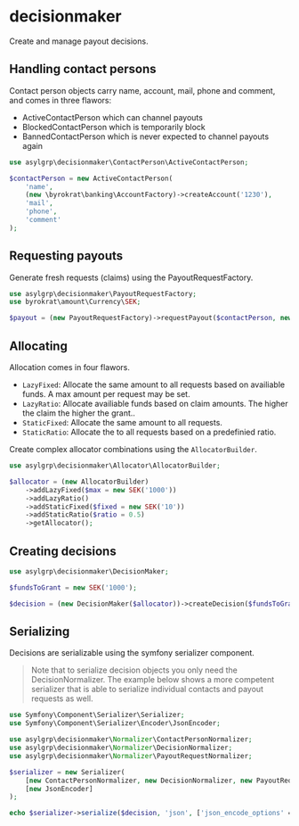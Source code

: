 # decisionmaker

Create and manage payout decisions.

## Handling contact persons

Contact person objects carry name, account, mail, phone and comment, and comes
in three flawors:

* ActiveContactPerson which can channel payouts
* BlockedContactPerson which is temporarily block
* BannedContactPerson which is never expected to channel payouts again

<!-- @example contactPerson -->
```php
use asylgrp\decisionmaker\ContactPerson\ActiveContactPerson;

$contactPerson = new ActiveContactPerson(
    'name',
    (new \byrokrat\banking\AccountFactory)->createAccount('1230'),
    'mail',
    'phone',
    'comment'
);
```

## Requesting payouts

Generate fresh requests (claims) using the PayoutRequestFactory.

<!-- @example payout -->
<!-- @include contactPerson -->
```php
use asylgrp\decisionmaker\PayoutRequestFactory;
use byrokrat\amount\Currency\SEK;

$payout = (new PayoutRequestFactory)->requestPayout($contactPerson, new SEK('5000'), 'description');
```

## Allocating

Allocation comes in four flawors.

* `LazyFixed`: Allocate the same amount to all requests based on availiable funds.
  A max amount per request may be set.
* `LazyRatio`: Allocate availiable funds based on claim amounts. The higher
  the claim the higher the grant..
* `StaticFixed`: Allocate the same amount to all requests.
* `StaticRatio`: Allocate the to all requests based on a predefinied ratio.

Create complex allocator combinations using the `AllocatorBuilder`.

<!-- @example allocator -->
<!-- @include payout -->
```php
use asylgrp\decisionmaker\Allocator\AllocatorBuilder;

$allocator = (new AllocatorBuilder)
    ->addLazyFixed($max = new SEK('1000'))
    ->addLazyRatio()
    ->addStaticFixed($fixed = new SEK('10'))
    ->addStaticRatio($ratio = 0.5)
    ->getAllocator();
```

## Creating decisions

<!-- @example decision -->
<!-- @include allocator -->
```php
use asylgrp\decisionmaker\DecisionMaker;

$fundsToGrant = new SEK('1000');

$decision = (new DecisionMaker($allocator))->createDecision($fundsToGrant, [$payout], 'signature');
```

## Serializing

Decisions are serializable using the symfony serializer component.

> Note that to serialize decision objects you only need the DecisionNormalizer.
> The example below shows a more competent serializer that is able to serialize
> individual contacts and payout requests as well.

<!-- @example serializer -->
<!-- @include decision -->
<!-- @expectOutput "/^\{.+\}$/s" -->
```php
use Symfony\Component\Serializer\Serializer;
use Symfony\Component\Serializer\Encoder\JsonEncoder;

use asylgrp\decisionmaker\Normalizer\ContactPersonNormalizer;
use asylgrp\decisionmaker\Normalizer\DecisionNormalizer;
use asylgrp\decisionmaker\Normalizer\PayoutRequestNormalizer;

$serializer = new Serializer(
    [new ContactPersonNormalizer, new DecisionNormalizer, new PayoutRequestNormalizer],
    [new JsonEncoder]
);

echo $serializer->serialize($decision, 'json', ['json_encode_options' => JSON_PRETTY_PRINT]);
```
